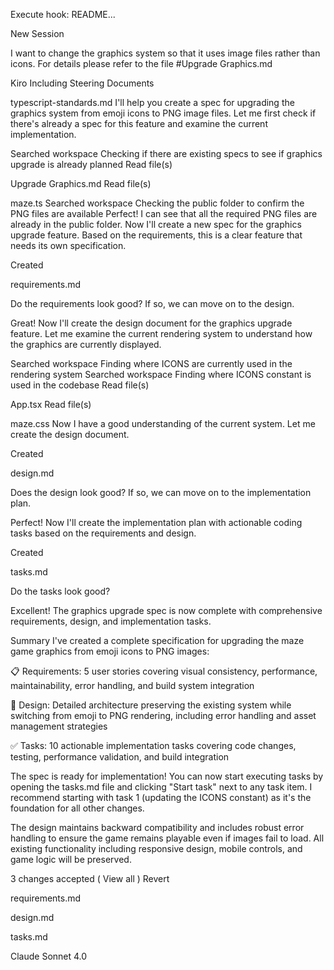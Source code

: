 Execute hook: README...

New Session





I want to change the graphics system so that it uses image files rather than icons. For details please refer to the file #Upgrade Graphics.md 

Kiro
Including Steering Documents

typescript-standards.md
I'll help you create a spec for upgrading the graphics system from emoji icons to PNG image files. Let me first check if there's already a spec for this feature and examine the current implementation.

Searched workspace
Checking if there are existing specs to see if graphics upgrade is already planned
Read file(s)

Upgrade Graphics.md
Read file(s)

maze.ts
Searched workspace
Checking the public folder to confirm the PNG files are available
Perfect! I can see that all the required PNG files are already in the public folder. Now I'll create a new spec for the graphics upgrade feature. Based on the requirements, this is a clear feature that needs its own specification.

Created

requirements.md


Do the requirements look good? If so, we can move on to the design.

Great! Now I'll create the design document for the graphics upgrade feature. Let me examine the current rendering system to understand how the graphics are currently displayed.

Searched workspace
Finding where ICONS are currently used in the rendering system
Searched workspace
Finding where ICONS constant is used in the codebase
Read file(s)

App.tsx
Read file(s)

maze.css
Now I have a good understanding of the current system. Let me create the design document.

Created

design.md


Does the design look good? If so, we can move on to the implementation plan.

Perfect! Now I'll create the implementation plan with actionable coding tasks based on the requirements and design.

Created

tasks.md


Do the tasks look good?

Excellent! The graphics upgrade spec is now complete with comprehensive requirements, design, and implementation tasks.

Summary
I've created a complete specification for upgrading the maze game graphics from emoji icons to PNG images:

📋 Requirements: 5 user stories covering visual consistency, performance, maintainability, error handling, and build system integration

🎨 Design: Detailed architecture preserving the existing system while switching from emoji to PNG rendering, including error handling and asset management strategies

✅ Tasks: 10 actionable implementation tasks covering code changes, testing, performance validation, and build integration

The spec is ready for implementation! You can now start executing tasks by opening the tasks.md file and clicking "Start task" next to any task item. I recommend starting with task 1 (updating the ICONS constant) as it's the foundation for all other changes.

The design maintains backward compatibility and includes robust error handling to ensure the game remains playable even if images fail to load. All existing functionality including responsive design, mobile controls, and game logic will be preserved.


3 changes accepted
(
View all
)
Revert


requirements.md

design.md

tasks.md






Claude Sonnet 4.0
